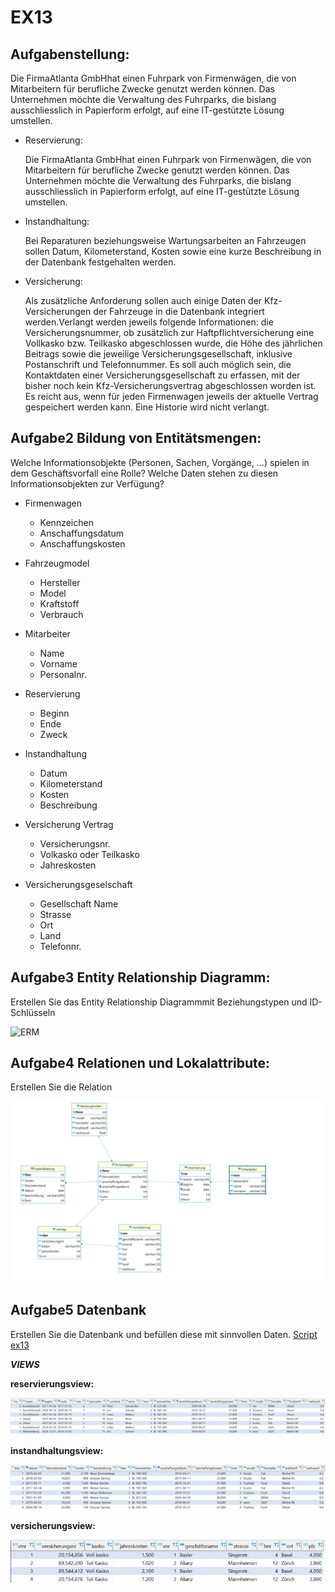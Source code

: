 # EX13

## Aufgabenstellung:

Die FirmaAtlanta GmbHhat einen Fuhrpark von Firmenwägen, die von Mitarbeitern für berufliche Zwecke genutzt werden können. Das Unternehmen möchte die Verwaltung des Fuhrparks, die bislang ausschliesslich in Papierform erfolgt, auf eine IT-gestützte Lösung umstellen.

- Reservierung:

    Die FirmaAtlanta GmbHhat einen Fuhrpark von Firmenwägen, die von Mitarbeitern für berufliche Zwecke genutzt werden können. Das Unternehmen möchte die Verwaltung des Fuhrparks, die bislang ausschliesslich in Papierform erfolgt, auf eine IT-gestützte Lösung umstellen.

- Instandhaltung:

    Bei Reparaturen beziehungsweise Wartungsarbeiten an Fahrzeugen sollen Datum, Kilometerstand, Kosten sowie eine kurze Beschreibung in der Datenbank festgehalten werden.

- Versicherung:

    Als zusätzliche Anforderung sollen auch einige Daten der Kfz-Versicherungen der Fahrzeuge in die Datenbank integriert werden.Verlangt  werden  jeweils  folgende  Informationen:  die  Versicherungsnummer,  ob zusätzlich   zur   Haftpflichtversicherung   eine   Vollkasko   bzw.   Teilkasko abgeschlossen  wurde,  die  Höhe  des  jährlichen  Beitrags  sowie  die  jeweilige Versicherungsgesellschaft, inklusive Postanschrift und Telefonnummer. Es soll auch möglich sein, die Kontaktdaten einer Versicherungsgesellschaft zu erfassen,  mit  der  bisher  noch  kein  Kfz-Versicherungsvertrag  abgeschlossen worden ist. Es reicht aus, wenn für jeden Firmenwagen jeweils der aktuelle Vertrag gespeichert werden kann. Eine Historie wird nicht verlangt.

## Aufgabe2 Bildung von Entitätsmengen:

Welche Informationsobjekte (Personen, Sachen, Vorgänge, ...) spielen in dem Geschäftsvorfall eine Rolle? Welche Daten stehen zu diesen Informationsobjekten zur Verfügung?

- Firmenwagen
    - Kennzeichen
    - Anschaffungsdatum
    - Anschaffungskosten


- Fahrzeugmodel
    - Hersteller
    - Model
    - Kraftstoff
    - Verbrauch


- Mitarbeiter
    - Name
    - Vorname
    - Personalnr.



- Reservierung
    - Beginn
    - Ende
    - Zweck


- Instandhaltung
    - Datum
    - Kilometerstand
    - Kosten
    - Beschreibung


- Versicherung Vertrag
    - Versicherungsnr.
    - Volkasko oder Teilkasko
    - Jahreskosten


- Versicherungsgeselschaft
    - Gesellschaft Name
    - Strasse
    - Ort
    - Land
    - Telefonnr.


## Aufgabe3 Entity Relationship Diagramm:

Erstellen Sie das Entity Relationship Diagrammmit Beziehungstypen und ID-Schlüsseln

![**ERM**](/image/ex1_Aufgabe3.JPG)

## Aufgabe4 Relationen und Lokalattribute:

Erstellen Sie die Relation

![**ERD**](/image/ex13_Aufgabe4.JPG)

## Aufgabe5 Datenbank

Erstellen Sie die Datenbank und befüllen diese mit sinnvollen Daten.
[Script ex13](/Scripts/ex13.sql)

***VIEWS***

**reservierungsview:**

![**reservierungsview**](/image/ex13_reservierungsview.JPG)

**instandhaltungsview:**

![**reservierungsview**](/image/ex13_instandhaltungsview.JPG)

**versicherungsview:**

![**reservierungsview**](/image/ex13_versiecherungsview.JPG)
